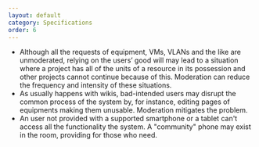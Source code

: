 ```yaml
---
layout: default
category: Specifications
order: 6
---
```


* Although all the requests of equipment, VMs, VLANs and the like are
  unmoderated, relying on the users’ good will may lead to a situation where a
  project has all of the units of a resource in its possession and other
  projects cannot continue because of this.  Moderation can reduce the
  frequency and intensity of these situations.
* As usually happens with wikis, bad-intended users may disrupt the common
  process of the system by, for instance, editing pages of equipments making
  them unusable.  Moderation mitigates the problem.
* An user not provided with a supported smartphone or a tablet can't access
  all the functionality the system.  A "community" phone may exist in the
  room, providing for those who need.
